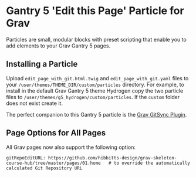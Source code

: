 # Gantry 5 'Edit this Page' Particle for Grav

Particles are small, modular blocks with preset scripting that enable you to add elements to your Grav Gantry 5 pages.

## Installing a Particle

Upload `edit_page_with_git.html.twig` and `edit_page_with_git.yaml` files to your `/user/themes/THEME_DIR/custom/particles` directory. For example, to install in the default Grav Gantry 5 theme Hydrogen copy the two particle files to `/user/themes/g5_hydrogen/custom/particles`. If the `custom` folder does not exist create it.

The perfect companion to this Gantry 5 particle is the [Grav GitSync Plugin](https://github.com/trilbymedia/grav-plugin-git-sync).

## Page Options for All Pages
All Grav pages now also support the following option:
```
gitRepoEditURL: https://github.com/hibbitts-design/grav-skeleton-course-hub/tree/master/pages/01.home   # to override the automatically calculated Git Repository URL
